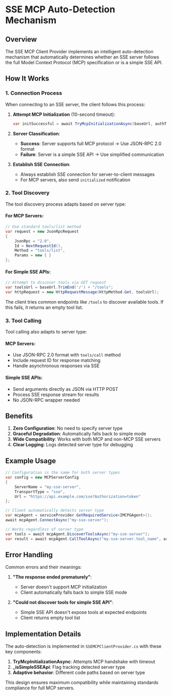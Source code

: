 # SSE MCP Auto-Detection Mechanism

## Overview

The SSE MCP Client Provider implements an intelligent auto-detection mechanism that automatically determines whether an SSE server follows the full Model Context Protocol (MCP) specification or is a simple SSE API.

## How It Works

### 1. Connection Process

When connecting to an SSE server, the client follows this process:

1. **Attempt MCP Initialization** (10-second timeout):
   ```csharp
   var initSuccessful = await TryMcpInitializationAsync(baseUrl, authToken);
   ```

2. **Server Classification**:
   - **Success**: Server supports full MCP protocol → Use JSON-RPC 2.0 format
   - **Failure**: Server is a simple SSE API → Use simplified communication

3. **Establish SSE Connection**:
   - Always establish SSE connection for server-to-client messages
   - For MCP servers, also send `initialized` notification

### 2. Tool Discovery

The tool discovery process adapts based on server type:

#### For MCP Servers:
```csharp
// Use standard tools/list method
var request = new JsonRpcRequest
{
    JsonRpc = "2.0",
    Id = NextRequestId(),
    Method = "tools/list",
    Params = new { }
};
```

#### For Simple SSE APIs:
```csharp
// Attempt to discover tools via GET request
var toolsUrl = baseUrl.TrimEnd('/') + "/tools";
var httpRequest = new HttpRequestMessage(HttpMethod.Get, toolsUrl);
```

The client tries common endpoints like `/tools` to discover available tools. If this fails, it returns an empty tool list.

### 3. Tool Calling

Tool calling also adapts to server type:

#### MCP Servers:
- Use JSON-RPC 2.0 format with `tools/call` method
- Include request ID for response matching
- Handle asynchronous responses via SSE

#### Simple SSE APIs:
- Send arguments directly as JSON via HTTP POST
- Process SSE response stream for results
- No JSON-RPC wrapper needed

## Benefits

1. **Zero Configuration**: No need to specify server type
2. **Graceful Degradation**: Automatically falls back to simple mode
3. **Wide Compatibility**: Works with both MCP and non-MCP SSE servers
4. **Clear Logging**: Logs detected server type for debugging

## Example Usage

```csharp
// Configuration is the same for both server types
var config = new MCPServerConfig
{
    ServerName = "my-sse-server",
    TransportType = "sse",
    Url = "https://api.example.com/sse?Authorization=token"
};

// Client automatically detects server type
var mcpAgent = serviceProvider.GetRequiredService<IMCPGAgent>();
await mcpAgent.ConnectAsync("my-sse-server");

// Works regardless of server type
var tools = await mcpAgent.DiscoverToolsAsync("my-sse-server");
var result = await mcpAgent.CallToolAsync("my-sse-server.tool_name", arguments);
```

## Error Handling

Common errors and their meanings:

1. **"The response ended prematurely"**: 
   - Server doesn't support MCP initialization
   - Client automatically falls back to simple SSE mode

2. **"Could not discover tools for simple SSE API"**:
   - Simple SSE API doesn't expose tools at expected endpoints
   - Client returns empty tool list

## Implementation Details

The auto-detection is implemented in `SSEMCPClientProvider.cs` with these key components:

1. **TryMcpInitializationAsync**: Attempts MCP handshake with timeout
2. **_isSimpleSSEApi**: Flag tracking detected server type
3. **Adaptive behavior**: Different code paths based on server type

This design ensures maximum compatibility while maintaining standards compliance for full MCP servers. 